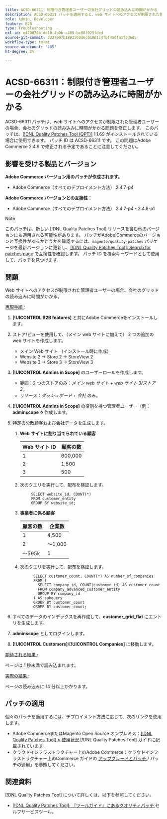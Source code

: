 ```yaml
---
title: ACSD-66311：制限付き管理者ユーザーの会社グリッドの読み込みに時間がかかる
description: ACSD-66311 パッチを適用すると、web サイトへのアクセスが制限された管理者ユーザーのAdobe Commerceで、会社のグリッドの読み込みに時間がかかる問題を修正できます。
role: Admin, Developer
feature: B2B
type: Troubleshooting
exl-id: e470078b-dd10-4b0b-a489-bc88f025fded
source-git-commit: 3337907b1893260d6cb18b1c4fbf45dfa1f3d6d5
workflow-type: tm+mt
source-wordcount: '405'
ht-degree: 2%

---
```


# ACSD-66311：制限付き管理者ユーザーの会社グリッドの読み込みに時間がかかる

ACSD-66311 パッチは、web サイトへのアクセスが制限された管理者ユーザーの場合、会社のグリッドの読み込みに時間がかかる問題を修正します。 このパッチは、[[!DNL Quality Patches Tool (QPT)]](/help/tools/quality-patches-tool/quality-patches-tool-to-self-serve-quality-patches.md) 1.1.69 がインストールされている場合に使用できます。 パッチ ID は ACSD-66311 です。 この問題はAdobe Commerce 2.4.9 で修正される予定であることに注意してください。

## 影響を受ける製品とバージョン

**Adobe Commerce バージョン用のパッチが作成されます。**

* Adobe Commerce（すべてのデプロイメント方法） 2.4.7-p4

**Adobe Commerce バージョンとの互換性：**

* Adobe Commerce（すべてのデプロイメント方法） 2.4.7-p4 - 2.4.8-p1

>[!NOTE]
>
>このパッチは、新しい [!DNL Quality Patches Tool] リリースを含む他のバージョンにも適用される可能性があります。 パッチがAdobe Commerceのバージョンと互換性があるかどうかを確認するには、`magento/quality-patches` パッケージを最新バージョンに更新し、[[!DNL Quality Patches Tool]: Search for patches page](https://experienceleague.adobe.com/tools/commerce-quality-patches/index.html) で互換性を確認します。 パッチ ID を検索キーワードとして使用して、パッチを見つけます。

## 問題

Web サイトへのアクセスが制限された管理者ユーザーの場合、会社のグリッドの読み込みに時間がかかる。

<u> 再現手順 </u>:

1. **[!UICONTROL B2B features]** と共にAdobe Commerceをインストールします。
1. ストア/ビューを使用して、（メイン web サイトに加えて） 2 つの追加の web サイトを作成します。
   * メイン Web サイト （インストール時に作成）
   * Website 2 → Store 2 → StoreView 2
   * Website 3 → Store 3 → StoreView 3
1. **[!UICONTROL Admins in Scope]** のユーザーロールを作成します。
   * 範囲：2 つのストアのみ：*メイン web サイト* + *web サイト 3/ストア 3*。
   * リソース：*ダッシュボード* + *会社* のみ。
1. **[!UICONTROL Admins in Scope]** の役割を持つ管理者ユーザー（例：**adminscope** を作成します。
1. 特定の分散顧客および会社データを生成します。
   1. **Web サイトに割り当てられている顧客**

      | Web サイト ID | 顧客の数 |
      |------------|---------------------|
      | 1 | 600,000 |
      | 2 | 1,500 |
      | 3 | 500 |

   1. 次のクエリを実行して、配布を検証します。

      ```
           SELECT website_id, COUNT(*) 
           FROM customer_entity 
           GROUP BY website_id; 
      ```

   1. **事業者に係る顧客**

      | 顧客の数 | 企業数 |
      |---------------------|---------------------|
      | 1 | 4,500 |
      | 2 | ～1,000 |
      | ～595k | 1 |

   1. 次のクエリを実行して、配布を検証します。

      ```
            SELECT customer_count, COUNT(*) AS number_of_companies
            FROM (
              SELECT company_id, COUNT(customer_id) AS customer_count
              FROM company_advanced_customer_entity
              GROUP BY company_id
            ) AS subquery
            GROUP BY customer_count
            ORDER BY customer_count; 
      ```

1. すべてのデータのインデックスを再作成して、**customer_grid_flat** にエントリを生成します。
1. **adminscope** としてログインします。
1. **[!UICONTROL Customers]**/**[!UICONTROL Companies]** に移動します。

<u> 期待される結果 </u>:

ページは 1 秒未満で読み込まれます。

<u> 実際の結果 </u>:

ページの読み込みに 14 分以上かかります。

## パッチの適用

個々のパッチを適用するには、デプロイメント方法に応じて、次のリンクを使用します。

* Adobe CommerceまたはMagento Open Source オンプレミス：[[!DNL Quality Patches Tool] > 使用状況 ](/help/tools/quality-patches-tool/usage.md)[!DNL Quality Patches Tool] ガイドに記載されています。
* クラウドインフラストラクチャー上のAdobe Commerce：クラウドインフラストラクチャー上のCommerce ガイドの [ アップグレードとパッチ ](https://experienceleague.adobe.com/docs/commerce-cloud-service/user-guide/develop/upgrade/apply-patches.html)/ パッチの適用」を参照してください。

## 関連資料

[!DNL Quality Patches Tool] について詳しくは、以下を参照してください。

* [[!DNL Quality Patches Tool]: 『ツールガイド』にあるクオリティパッチ ](/help/tools/quality-patches-tool/quality-patches-tool-to-self-serve-quality-patches.md) セルフサービスツール。
